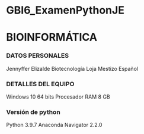 # GBI6_ExamenPythonJE
# BIOINFORMÁTICA
### DATOS PERSONALES
Jennyffer Elizalde
Biotecnología
Loja
Mestizo
Español
### DETALLES DEL EQUIPO
Windows 10 64 bits
Procesador
RAM 8 GB
### Versión de python
Python 3.9.7 
Anaconda Navigator 2.2.0
